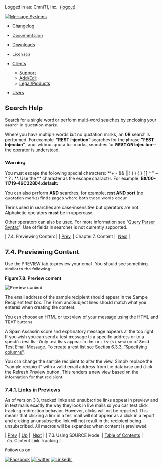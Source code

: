 Logged in as: OmniTI, Inc.  ([logout](https://support.messagesystems.com/logout.php))

[![Message Systems](https://support.messagesystems.com/images/ms-white205.png)](https://support.messagesystems.com/start.php) 

*   [Changelog](https://support.messagesystems.com/start.php?show=changelog)
*   [Documentation](https://support.messagesystems.com/docs/)
*   [Downloads](https://support.messagesystems.com/start.php)

*   [Licenses](https://support.messagesystems.com/license_summary.php)
*   <a href="">Clients</a>
    *   [Support](https://support.messagesystems.com/cs.php)
    *   [Add/Edit](https://support.messagesystems.com/edit_client.php)
    *   [Legal/Products](https://support.messagesystems.com/edit_products.php)
*   [Users](https://support.messagesystems.com/edit_customer.php)

## Search Help

Search for a single word or perform multi-word searches by enclosing your search in quotation marks.

Where you have multiple words but no quotation marks, an **OR** search is performed. For example, **"REST Injection"** searches for the phrase **"REST Injection"**, and, without quotation marks, searches for **REST OR Injection**--the operator is understood.

### Warning

You must escape the following special characters: **+ - && || ! ( ) { } [ ] ^ " ~ * ? : \**. Use the **\** character as the escape character. For example: **B0/00-11719-46C328D4\:default\:**

You can also perform **AND** searches, for example, **rest AND port** (no quotation marks) finds pages where both these words occur.

Terms used in searches are case-insensitive but operators are not. Alphabetic operators **must** be in uppercase.

Other operators can also be used. For more information see "[Query Parser Syntax](https://lucene.apache.org/core/old_versioned_docs/versions/3_0_0/queryparsersyntax.html)". Use of fields in searches is not currently supported.

| 7.4. Previewing Content |
| [Prev](mc3-content-source-mode.php)  | Chapter 7. Content |  [Next](mc3-content-link-tracking.php) |

## 7.4. Previewing Content

Use the PREVIEW tab to preview your email. You should see something similar to the following:

<a name="figure-preview-content"></a>

**Figure 7.8. Preview content**

![Preview content](images/preview_content.jpg)

The email address of the sample recipient should appear in the Sample Recipient text box. The From and Subject lines should match what you entered when creating the content.

You can choose an HTML or text view of your message using the HTML and TEXT buttons.

A Spam Assassin score and explanatory message appears at the top right. If you wish you can send a test message to a specific address or to a specific test list. Only test lists appear in the `To List(s)` section of Send Test Email Message. To create a test list see [Section 6.3.3, “Specifying columns”](mc3-recipients-importing.php#mc3-recipients-import_step_two "6.3.3. Specifying columns").

You can change the sample recipient to alter the view. Simply replace the "sample recipient" with a valid email address from the database and click the Refresh Preview button. This renders a new view based on the information for that recipient.

### 7.4.1. Links in Previews

As of version 3.3, tracked links and unsubscribe links appear in preview and in test mails exactly the way they look in live mails so you can test click tracking redirection behavior. However, clicks will not be reported. This means that clicking a link in a test mail will not appear as a click in a report and clicking an unsubscribe link will not result in the recipient being unsubscribed. All macros will be expanded when content is previewed.

| [Prev](mc3-content-source-mode.php)  | [Up](mc3-content.php) |  [Next](mc3-content-link-tracking.php) |
| 7.3. Using SOURCE Mode  | [Table of Contents](index.php) |  7.5. Content Link Tracking |

Follow us on:

[![Facebook](https://support.messagesystems.com/images/icon-facebook.png)](http://www.facebook.com/messagesystems) [![Twitter](https://support.messagesystems.com/images/icon-twitter.png)](http://twitter.com/#!/MessageSystems) [![LinkedIn](https://support.messagesystems.com/images/icon-linkedin.png)](http://www.linkedin.com/company/message-systems)